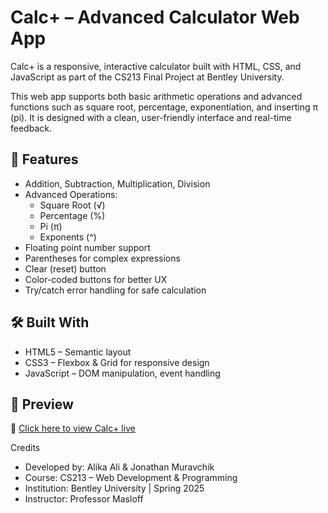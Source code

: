 # Calc+ – Advanced Calculator Web App

Calc+ is a responsive, interactive calculator built with HTML, CSS, and JavaScript as part of the CS213 Final Project at Bentley University.

This web app supports both basic arithmetic operations and advanced functions such as square root, percentage, exponentiation, and inserting π (pi). It is designed with a clean, user-friendly interface and real-time feedback.

## 🚀 Features

- Addition, Subtraction, Multiplication, Division
- Advanced Operations: 
  - Square Root (√)
  - Percentage (%)
  - Pi (π)
  - Exponents (^)
- Floating point number support
- Parentheses for complex expressions
- Clear (reset) button
- Color-coded buttons for better UX
- Try/catch error handling for safe calculation

## 🛠️ Built With

- HTML5 – Semantic layout
- CSS3 – Flexbox & Grid for responsive design
- JavaScript – DOM manipulation, event handling

## 📸 Preview

🔗 [Click here to view Calc+ live](https://alikaali104.github.io/calc-plus/)

Credits
- Developed by: Alika Ali & Jonathan Muravchik
- Course: CS213 – Web Development & Programming
- Institution: Bentley University | Spring 2025
- Instructor: Professor Masloff
